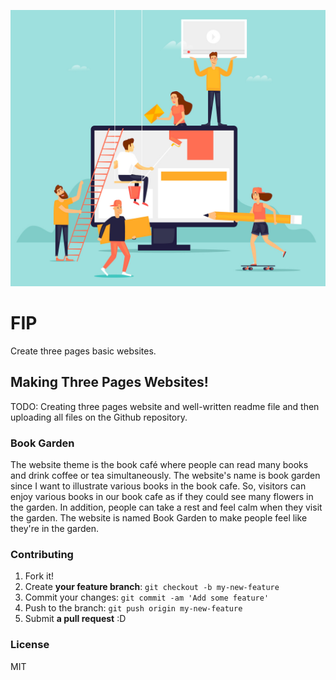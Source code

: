 ![images](images/read_making_website_image.jpg "making website")

# FIP

Create three pages basic websites.


## Making Three Pages Websites!

TODO: Creating three pages website and well-written readme file and then uploading all files on the Github repository.


### Book Garden

The website theme is the book café where people can read many books and drink coffee or tea simultaneously. The website's name is book garden since I want to illustrate various books in the book cafe. So, visitors can enjoy various books in our book cafe as if they could see many flowers in the garden. In addition, people can take a rest and feel calm when they visit the garden. The website is named Book Garden to make people feel like they're in the garden.


### Contributing

1. Fork it!
2. Create **your feature branch**: `git checkout -b my-new-feature`
3. Commit your changes: `git commit -am 'Add some feature'`
4. Push to the branch: `git push origin my-new-feature`
5. Submit **a pull request** :D

### License

MIT